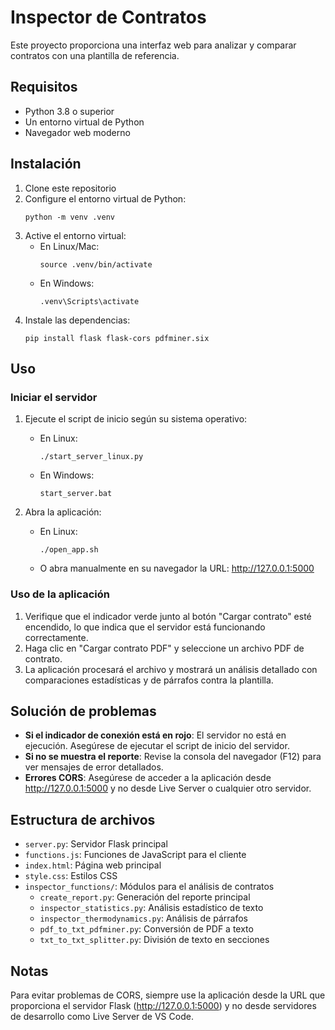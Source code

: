 # Inspector de Contratos

Este proyecto proporciona una interfaz web para analizar y comparar contratos con una plantilla de referencia.

## Requisitos

- Python 3.8 o superior
- Un entorno virtual de Python
- Navegador web moderno

## Instalación

1. Clone este repositorio
2. Configure el entorno virtual de Python:
   ```
   python -m venv .venv
   ```
3. Active el entorno virtual:
   - En Linux/Mac:
     ```
     source .venv/bin/activate
     ```
   - En Windows:
     ```
     .venv\Scripts\activate
     ```
4. Instale las dependencias:
   ```
   pip install flask flask-cors pdfminer.six
   ```

## Uso

### Iniciar el servidor

1. Ejecute el script de inicio según su sistema operativo:
   - En Linux:
     ```
     ./start_server_linux.py
     ```
   - En Windows:
     ```
     start_server.bat
     ```

2. Abra la aplicación:
   - En Linux:
     ```
     ./open_app.sh
     ```
   - O abra manualmente en su navegador la URL: http://127.0.0.1:5000

### Uso de la aplicación

1. Verifique que el indicador verde junto al botón "Cargar contrato" esté encendido, lo que indica que el servidor está funcionando correctamente.
2. Haga clic en "Cargar contrato PDF" y seleccione un archivo PDF de contrato.
3. La aplicación procesará el archivo y mostrará un análisis detallado con comparaciones estadísticas y de párrafos contra la plantilla.

## Solución de problemas

- **Si el indicador de conexión está en rojo**: El servidor no está en ejecución. Asegúrese de ejecutar el script de inicio del servidor.
- **Si no se muestra el reporte**: Revise la consola del navegador (F12) para ver mensajes de error detallados.
- **Errores CORS**: Asegúrese de acceder a la aplicación desde http://127.0.0.1:5000 y no desde Live Server o cualquier otro servidor.

## Estructura de archivos

- `server.py`: Servidor Flask principal
- `functions.js`: Funciones de JavaScript para el cliente
- `index.html`: Página web principal
- `style.css`: Estilos CSS
- `inspector_functions/`: Módulos para el análisis de contratos
  - `create_report.py`: Generación del reporte principal
  - `inspector_statistics.py`: Análisis estadístico de texto
  - `inspector_thermodynamics.py`: Análisis de párrafos
  - `pdf_to_txt_pdfminer.py`: Conversión de PDF a texto
  - `txt_to_txt_splitter.py`: División de texto en secciones

## Notas

Para evitar problemas de CORS, siempre use la aplicación desde la URL que proporciona el servidor Flask (http://127.0.0.1:5000) y no desde servidores de desarrollo como Live Server de VS Code.
